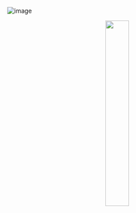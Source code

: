 ![image](https://64.media.tumblr.com/fb93ad8c3e2f8040552d1b0d348f5869/f13fe2d7db67d272-84/s1280x1920/87a9d0a25df61638ae7dfdd3ddda5c54d46728d0.gifv)

<p align="center" width="100%">
    <img width="33%" src="image">
</p>
